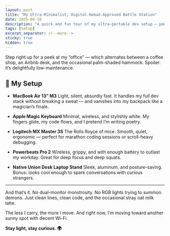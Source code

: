```yaml
---
layout: post
title: "My Ultra-Minimalist, Digital-Nomad-Approved Battle Station"
date: 2025-04-18
description: "A quick and fun tour of my ultra-portable dev setup — powered by minimalism, oat milk, and good Wi-Fi."
tags: [setup]
excerpt_separator: <!--more-->
sticky: true
hidden: true
---
```


Step right up for a peek at my “office” — which alternates between a coffee shop, an Airbnb desk, and the occasional palm-shaded hammock. <!--more-->Spoiler: it’s delightfully low-maintenance.

## 🔧 My Setup


- **MacBook Air 13” M3**
  Light, silent, absurdly fast. It handles my full dev stack without breaking a sweat — and vanishes into my backpack like a magician’s finale.

- **Apple Magic Keyboard**
  Minimal, wireless, and stylishly white. My fingers glide, my code flows, and I pretend I’m writing poetry.

- **Logitech MX Master 3S**
  The Rolls Royce of mice. Smooth, quiet, ergonomic — perfect for marathon coding sessions or scroll-heavy debugging.

- **Powerbeats Pro 2**
  Wireless, grippy, and with enough battery to outlast my workday. Great for deep focus and deep squats.

- **Native Union Desk Laptop Stand**
  Sleek, aluminum, and posture-saving. Bonus: looks cool enough to spark conversations with curious strangers.

---

And that’s it. No dual-monitor monstrosity. No RGB lights trying to summon demons.
Just clean lines, clean code, and the occasional stray oat milk latte.

The less I carry, the more I move. And right now, I’m moving toward another sunny spot with decent Wi-Fi.

**Stay light, stay curious. 🌍**
